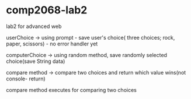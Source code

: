 # comp2068-lab2
lab2 for advanced web


userChoice -> using prompt - save user's choice( three choices; rock, paper, scissors) - no error handler yet

computerChoice -> using random method, save randomly selected choice(save String data)

compare method -> compare two choices and return which value wins(not console- return)

compare method executes for comparing two choices

